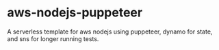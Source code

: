 # aws-nodejs-puppeteer
A serverless template for aws nodejs using puppeteer, dynamo for state, and sns for longer running tests.
